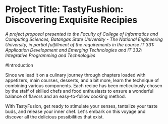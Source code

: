 # Project Title: TastyFushion: Discovering Exquisite Recipies

*A project proposal presented to the Faculty of College of Informatics and Computing Sciences, Batangas State University - The National Engineering University, in partial fulfillment of the requirements in the course IT 331: Application Development and Emerging Technologies and IT 332: Integrative Programming and Technologies*

#Introduction

Since we lead it on a culinary journey through chapters loaded with appetizers,
main courses, desserts, and a bit more, learn the technique of combining various components.
Each recipe has been meticulously chosen by the staff of skilled chefs and food enthusiasts
to ensure a wonderful balance of flavors and an easy-to-follow cooking method.

With TastyFusion, get ready to stimulate your senses, tantalize your taste buds,
and release your inner chef. Let's embark on this voyage and discover all the
delicious possibilities that exist.
